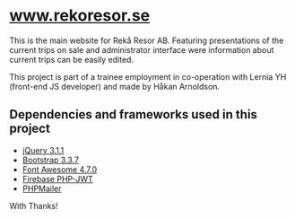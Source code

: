 # www.rekoresor.se

This is the main website for Rekå Resor AB.
Featuring presentations of the current trips on sale and administrator interface were information about current trips can be easily edited.

This project is part of a trainee employment in co-operation with Lernia YH (front-end JS developer) and made by Håkan Arnoldson.

## Dependencies and frameworks used in this project
* [jQuery 3.1.1](https://github.com/jquery/jquery)
* [Bootstrap 3.3.7](https://github.com/twbs/bootstrap)
* [Font Awesome 4.7.0](https://github.com/FortAwesome/Font-Awesome)
* [Firebase PHP-JWT](https://github.com/firebase/php-jwt)
* [PHPMailer](https://github.com/PHPMailer/PHPMailer)

With Thanks!
